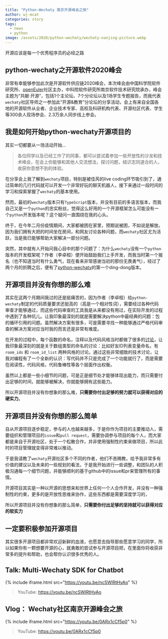 ```yaml
---
title: "Python-Wechaty 南京开源峰会之旅"
author: wj-mcat
categories: story
tags:
  - news
  - python
image: /assets/2020/python-wechaty/wechaty-nanjing-picture.webp
---
```


开源应该是每一个优秀程序员的必经之路

## python-wechaty之开源软件2020峰会

非常有幸能够参加此次是开源软件供应链2020峰会，本次峰会由中国科学院软件研究所、[openEuler](https://openeuler.org/zh/)社区主办，中科院软件研究所南京软件技术研究院承办，峰会主题为“共献·开源”，包括1个主论坛、7个分论坛以及1场学生专题报告，而我代表`wechaty`社区导师之一参加此“开源&教育”分论坛的分享活动，会上有来自全国各地的开源软件从业者、企业技术专家、高校及科研机构代表、开源社区代表、学生等300余人现场参会、2.3万余人同步线上参会。

## 我是如何开始python-wechaty开源项目的

其实一切都要从一场活动开始...

> 各位同学以及已经工作了的同事，都可以尝试着参加一些开放性的沙龙和技术峰会，在会上你能够和其他人交流想法，探讨问题，结识志同道合的人，收获你意想不到的体验。

在分享会上我了解到`wechaty`项目，特别是被佳芮的live coding环节吸引到了，通过简单的几行代码就可以开发一个非常好玩的聊天机器人，接下来通过一段时间的学习和探索掌握了`wechaty`的基本使用。

然而，最初的`wechaty`版本只有`TypeScript`版本，并没有目前的多语言版本，而我自己又是一个`python`的忠实粉丝，觉得这么好用的一个开源框架怎么可能没有一个`python`开发版本呢？这个疑问一直围绕在我的心头。

终于，在今年二月份疫情期间，大家都被困在家里，预期说被困，不如说是解放。因为我们拥有大把的时间坐在房间，和网友讨论各种问题，而`wechaty`社区尤为活跃，当是我已能够帮助大家解决一部分问题。

突然，其中就有人开始问我心目中的那个问题了：为什么`wechaty`没有一个`python`版本的开发框架呢？作者（李卓桓）便开始鼓励我们上手开发，而我当时第一个报名（也不知道当时有什么勇气，现在看来非常感谢当初的那份无畏勇气），经过了两个月的折腾之后，便有了[python-wechaty](https://github.com/wechaty/python-wechaty)的第一个ding-dong版本。

## 开源项目并没有你想的那么难

其实在这两个月期间我过的还是挺痛苦的，因为作者（李卓桓）给`python-wechaty`制定的代码质量要求还挺高的（高是一个相对性词），需要经过各种代码审查才能够通过，而这些代码审查的工具我是从来都没有用过，在实际开发的过程中遇到了各种坑儿。让我印象最深刻的就是需要解决python中最经典的问题：包的循环引用的问题。虽然解决方案有很多，可是需要寻找一种能够通过严格代码审查的解决方案对应当时我的而言还是非常有难度。

在开发的过程中，每个函数的命名，注释以及代码风格当时都做了很多的[讨论](https://github.com/wechaty/python-wechaty/wiki/Coding-Style)，让我印象最深刻的就是关于数组类型的命名的讨论：比如好友ID列表变量命名，有`room_ids` 和 `room_id_list` 两种风格的讨论。通过这些非常细致的技术讨论，让我对编程有了一个全新的认识：写代码并不只是完成了一个功能就行了，而是需要在阅读性，代码风格，代码鲁棒性等各个层面作出权衡。

虽然以上都是一些小细节的问题，可是正是细节处才能够体现出能力，而只需要付出足够的时间，就能够被解决，你就能够拥有这些能力。

所以开源项目并没有你想象的那么难，**只需要你付出足够的努力就可以获得对应的硬实力**。

## 开源项目并没有你想的那么简单

自从开源项目逐步稳定，参与的人也越来越多，于是你作为项目的主要推动人，需要组织和管理项目的`issue`和`pull request`，需要协调参与项目的每个人，而大家都是来自于开源社区，处于一个松散合作，并非使用强制性约束来做项目，所以此时的项目管理就变得非常难以推动。

于是我请教了`wechaty`开源社区多个不同的作者，他们不吝赐教，给予我非常多有价值的建议以及未来的一些规划的看法，于是我开始进行一些调整，和团队的人积极沟通每一个细节问题，并能够顺利的基于github中的issue和pr来管理所有的事情。

开源项目其实是一种以开源的思想来和世界上任何一个人合作开发，并没有一种强制性的约束，更多的是开放性思维来协作，这些东西都是需要深度学习的，

所以开源项目并没有你想象的那么简单，**只需要你付出足够的坚持就可以获得对应的软实力**

## 一定要积极参加开源项目

其实很多开源项目都非常欢迎新鲜的血液，也愿意去指导那些愿意学习的同学，所以如果你有一颗想要开源的心，就勇敢的尝试参与开源项目把，在里面你将收获非常多的提升和帮助，也会帮你认识很多优秀的人。

## Talk: Multi-Wechaty SDK for Chatbot

{% include iframe.html src="https://youtu.be/ncSWIRtHyAo" %}

> YouTube: <https://youtu.be/ncSWIRtHyAo>

## Vlog： Wechaty社区南京开源峰会之旅

{% include iframe.html src="https://youtu.be/0ARx1cCf5p0" %}

> YouTube: <https://youtu.be/0ARx1cCf5p0>
